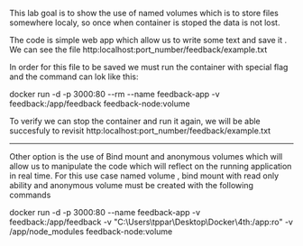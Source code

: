 This lab goal is to show the use of named volumes which is to store files somewhere localy, so once when container is stoped the data is not lost. 

The code is simple web app which allow us to write some text and save it . We can see the file http:localhost:port_number/feedback/example.txt

In order for this file to be saved we must run the container with special flag and the command can lok like this:

docker run -d -p 3000:80 --rm --name feedback-app -v feedback:/app/feedback feedback-node:volume

To verify we can stop the container and run it again, we will be able succesfuly to revisit http:localhost:port_number/feedback/example.txt

--------------------------------------------------------------------------------------------------------------------------------------------------

Other option is the use of Bind mount and anonymous volumes which will allow us to manipulate the code which will reflect on the running application
in real time. For this use case named volume , bind mount with read only ability  and anonymous volume must be created with the following commands 

docker run -d -p 3000:80  --name feedback-app -v feedback:/app/feedback -v "C:\Users\tppar\Desktop\Docker\4th:/app:ro" -v /app/node_modules feedback-node:volume
